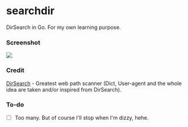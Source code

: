 # searchdir
DirSearch in Go. For my own learning purpose.

### Screenshot
<img src="https://assets.codelatte.net/images/uploads/ScreenShot2021-07-25at22.27.33.png">

### Credit
[DirSearch](https://github.com/maurosoria/dirsearch) - Greatest web path scanner (Dict, User-agent and the whole idea are taken and/or inspired from DirSearch).

### To-do
- [ ] Too many. But of course I'll stop when I'm dizzy, hehe.
